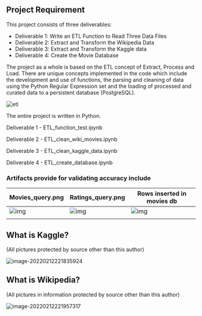 

## Project Requirement

This project consists of three deliverables:

- Deliverable 1: Write an ETL Function to Read Three Data Files
- Deliverable 2: Extract and Transform the Wikipedia Data
- Deliverable 3: Extract and Transform the Kaggle data
- Deliverable 4: Create the Movie Database

The project as a whole is based on the ETL concept of Extract, Process and Load. There are unique concepts implemented in the code which include the development and use of functions, the parsing and cleaning of data using the Python Regular Expression set and the loading of processed and curated data to a persistent database (PostgreSQL).

![etl](C:\Rutgers\module-challenges\module-8\Data\etl.PNG)

The entire project is written in Python.

Deliverable 1 - ETL_function_test.ipynb

Deliverable 2 - ETL_clean_wiki_movies.ipynb

Deliverable 3 - ETL_clean_kaggle_data.ipynb

Deliverable 4 -  ETL_create_database.ipynb

### Artifacts provide for validating accuracy include

| Movies_query.png                                             | Ratings_query.png                                            | Rows inserted in movies db                                   |
| ------------------------------------------------------------ | ------------------------------------------------------------ | ------------------------------------------------------------ |
| ![img](file:///C:/Users/Exceed/AppData/Local/Temp/msohtmlclip1/01/clip_image002.png) | ![img](file:///C:/Users/Exceed/AppData/Local/Temp/msohtmlclip1/01/clip_image004.png) | ![img](file:///C:/Users/Exceed/AppData/Local/Temp/msohtmlclip1/01/clip_image006.png) |
|                                                              |                                                              |                                                              |

## What is Kaggle? 

(All pictures protected by source other than this author)

![image-20220212221835924](C:\Users\Exceed\AppData\Roaming\Typora\typora-user-images\image-20220212221835924.png)



## What is Wikipedia?

(All pictures in information protected by source other than this author)

![image-20220212221957317](C:\Users\Exceed\AppData\Roaming\Typora\typora-user-images\image-20220212221957317.png)